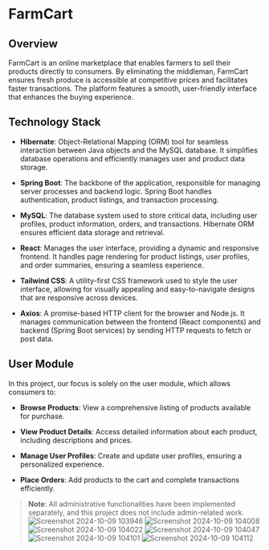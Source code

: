 # FarmCart

## Overview

FarmCart is an online marketplace that enables farmers to sell their products directly to consumers. By eliminating the middleman, FarmCart ensures fresh produce is accessible at competitive prices and facilitates faster transactions. The platform features a smooth, user-friendly interface that enhances the buying experience.

## Technology Stack

- **Hibernate**: Object-Relational Mapping (ORM) tool for seamless interaction between Java objects and the MySQL database. It simplifies database operations and efficiently manages user and product data storage.
  
- **Spring Boot**: The backbone of the application, responsible for managing server processes and backend logic. Spring Boot handles authentication, product listings, and transaction processing.
  
- **MySQL**: The database system used to store critical data, including user profiles, product information, orders, and transactions. Hibernate ORM ensures efficient data storage and retrieval.
  
- **React**: Manages the user interface, providing a dynamic and responsive frontend. It handles page rendering for product listings, user profiles, and order summaries, ensuring a seamless experience.
  
- **Tailwind CSS**: A utility-first CSS framework used to style the user interface, allowing for visually appealing and easy-to-navigate designs that are responsive across devices.
  
- **Axios**: A promise-based HTTP client for the browser and Node.js. It manages communication between the frontend (React components) and backend (Spring Boot services) by sending HTTP requests to fetch or post data.

## User Module

In this project, our focus is solely on the user module, which allows consumers to:

- **Browse Products**: View a comprehensive listing of products available for purchase.
  
- **View Product Details**: Access detailed information about each product, including descriptions and prices.
  
- **Manage User Profiles**: Create and update user profiles, ensuring a personalized experience.

- **Place Orders**: Add products to the cart and complete transactions efficiently.

> **Note**: All administrative functionalities have been implemented separately, and this project does not include admin-related work. 
![Screenshot 2024-10-09 103946](https://github.com/user-attachments/assets/7efed685-00a4-4d3d-a30f-92c2165a9c97)
![Screenshot 2024-10-09 104008](https://github.com/user-attachments/assets/45a9862e-830e-449f-b405-d34d492e503f)
![Screenshot 2024-10-09 104022](https://github.com/user-attachments/assets/06a7b5a3-d315-4c82-90e1-3327c7f013c2)
![Screenshot 2024-10-09 104047](https://github.com/user-attachments/assets/e22bd8e1-aca7-4822-ad64-aaff840d8ccf)
![Screenshot 2024-10-09 104101](https://github.com/user-attachments/assets/91c62c87-9a2f-4429-82a9-03510bcc1aa4)
![Screenshot 2024-10-09 104112](https://github.com/user-attachments/assets/011ff80a-3915-46df-90ab-ad4b1972dde7)
